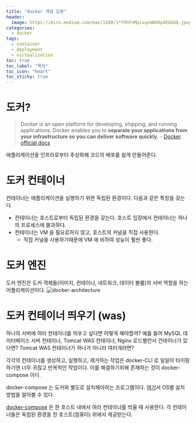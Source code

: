 ```yaml
---
title: "docker 개념 입문"
header:
  image: https://miro.medium.com/max/1200/1*Y5hFnMpixqzmWXOp4EQGUQ.jpeg
categories:
  - docker
tags:
  - container
  - deployment
  - virtualization
toc: true
toc_label: "목차"
toc_icon: "heart"
toc_sticky: true
---
```


# 도커?

> Docker is an open platform for developing, shipping, and running applications. Docker enables you to **separate your applications from your infrastructure so you can deliver software quickly.** - [Docker official docs](https://docs.docker.com/engine/docker-overview/)

애플리케이션을 인프라로부터 추상화해 코드의 배포를 쉽게 만들어준다.

# 도커 컨테이너
컨테이너는 애플리케이션을 실행하기 위한 독립된 환경이다. 다음과 같은 특징을 갖는다.
- 컨테이너는 호스트로부터 독립된 환경을 갖는다. 호스트 입장에서 컨테이너는 하나의 프로세스에 불과하다.
- 컨테이너는 VM 을 필요로하지 않고, 호스트의 커널을 직접 사용한다.
    - 직접 커널을 사용하기때문에 VM 에 비하여 성능이 훨씬 좋다.

# 도커 엔진
도커 엔진은 도커 객체들(이미지, 컨테이너, 네트워크, 데이터 볼륨)의 서버 역할을 하는 어플리케이션이다.
![docker-architecture](https://docs.docker.com/engine/images/engine-components-flow.png)

# 도커 컨테이너 띄우기 (was)

하나의 서버에 여러 컨테이너를 띄우고 싶다면 어떻게 해야할까? 예를 들어 MySQL 데이터베이스 서버 컨테이너, Tomcat WAS 컨테이너, Nginx 로드밸런서 건테이너가 있다면? Tomcat WAS 컨테이너가 하나가 아니라 여러개라면? 

각각의 컨테이너를 생성하고, 실행하고, 제거하는 작업은 docker-CLI 로 일일이 타이핑하기엔 너무 귀찮고 반복적인 작업이다. 이를 해결하기위해 존재하는 것이 docker-compose 이다.

docker-compose 는 도커와 별도로 설치해야하는 프로그램이다. [여기](https://docs.docker.com/compose/install/)서 OS별 설치 방법을 알아볼 수 있다.

[docker-compose](https://docs.docker.com/compose/) 은 한 호스트 내에서 여러 컨테이너를 띄울 때 사용한다. 각 컨테이너들은 독립된 환경을 한 호스트(컴퓨터) 위에서 제공받는다.

